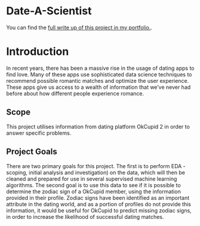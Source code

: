 # Date-A-Scientist

You can find the [full write up of this project in my portfolio.](https://lottesofcode.github.io/Portfolio/fastpages/jupyter/2022/06/22/date-a-scientist.html).

# Introduction
In recent years, there has been a massive rise in the usage of dating apps to find love. Many of these apps use sophisticated data science techniques to recommend possible romantic matches and optimize the user experience. These apps give us access to a wealth of information that we’ve never had before about how different people experience romance.

## Scope
This project utilises information from dating platform OkCupid 2 in order to answer specific problems.

## Project Goals
There are two primary goals for this project. The first is to perform EDA - scoping, initial analysis and investigation) on the data, which will then be cleaned and prepared for use in several supervised machine learning algorithms. The second goal is to use this data to see if it is possible to determine the zodiac sign of a OkCupid member, using the information provided in their profile. Zodiac signs have been identified as an important attribute in the dating world, and as a portion of profiles do not provide this information, it would be useful for OkCupid to predict missing zodiac signs, in order to increase the likelihood of successful dating matches.
